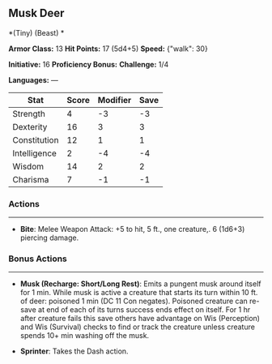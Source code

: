 ## Musk Deer
*(Tiny) (Beast) *

**Armor Class:** 13
**Hit Points:** 17 (5d4+5)
**Speed:** {"walk": 30}

**Initiative:** 16
**Proficiency Bonus:**
**Challenge:** 1/4

**Languages:** —



| Stat | Score | Modifier | Save |
| ---- | ---- | ---- | ---- |
| Strength | 4 | -3 | -3 |
| Dexterity | 16 | 3 | 3 |
| Constitution | 12 | 1 | 1 |
| Intelligence | 2 | -4 | -4 |
| Wisdom | 14 | 2 | 2 |
| Charisma | 7 | -1 | -1 |

### Actions
 --- 
- **Bite**: Melee Weapon Attack: +5 to hit, 5 ft., one creature,. 6 (1d6+3) piercing damage.

### Bonus Actions
 --- 
- **Musk (Recharge: Short/Long Rest)**: Emits a pungent musk around itself for 1 min. While musk is active a creature that starts its turn within 10 ft. of deer: poisoned 1 min (DC 11 Con negates). Poisoned creature can re-save at end of each of its turns success ends effect on itself. For 1 hr after creature fails this save others have advantage on Wis (Perception) and Wis (Survival) checks to find or track the creature unless creature spends 10+ min washing off the musk.

- **Sprinter**: Takes the Dash action.

